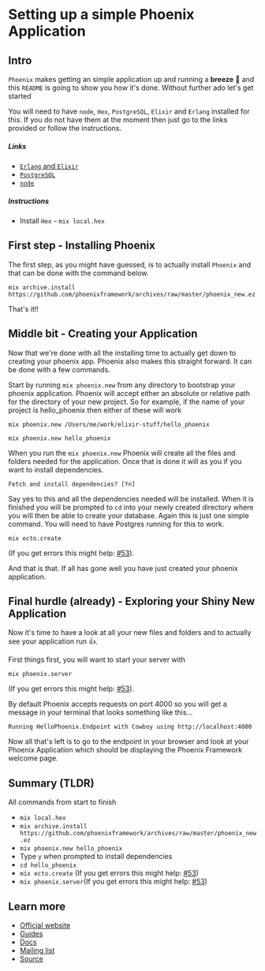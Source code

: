 # Setting up a simple Phoenix Application

## Intro

`Phoenix` makes getting an simple application up and running a **breeze** 💨 and this `README` is going to show you how it's done. Without further ado let's get started

You will need to have `node`, `Hex`, `PostgreSQL`, `Elixir` and `Erlang` installed for this. If you do not have them at the moment then just go to the links provided or follow the instructions.

##### Links

+ [`Erlang` and `Elixir`](http://elixir-lang.org/install.html)
+ [`PostgreSQL`](https://wiki.postgresql.org/wiki/Detailed_installation_guides)
+ [`node`](https://nodejs.org/en/download/)

##### Instructions

+ Install `Hex` - `mix local.hex`

## First step - Installing Phoenix

The first step, as you might have guessed, is to actually install
`Phoenix` and that can be done with the command below.

`mix archive.install https://github.com/phoenixframework/archives/raw/master/phoenix_new.ez`

That's it!!

## Middle bit - Creating your Application

Now that we're done with all the installing time to actually get down to creating your phoenix app.
Phoenix also makes this straight forward. It can be done with a few commands.

Start by running `mix phoenix.new` from any directory to bootstrap your phoenix application. Phoenix will accept either an absolute or relative path for the directory of your new project. So for example, if the name of your project is hello_phoenix then either of these will work

`mix phoenix.new /Users/me/work/elixir-stuff/hello_phoenix`

`mix phoenix.new hello_phoenix`

When you run the `mix phoenix.new` Phoenix will create all the files and folders needed for the application. Once that is done it will as you if you want to install dependencies.

`Fetch and install dependencies? [Yn]`

Say yes to this and all the dependencies needed will be installed. When it is finished you will be prompted to `cd` into your newly created directory where you will then be able to create your database. Again this is just one simple command. You will need to have Postgres running for this to work.

`mix ecto.create`

(If you get errors this might help: [#53](https://github.com/dwyl/learn-phoenix-framework/issues/53)).

And that is that. If all has gone well you have just created your phoenix application.

## Final hurdle (already) - Exploring your Shiny New Application

Now it's time to have a look at all your new files and folders and to actually see your application run 👍.

First things first, you will want to start your server with

`mix phoenix.server`

(If you get errors this might help: [#53](https://github.com/dwyl/learn-phoenix-framework/issues/53)).

By default Phoenix accepts requests on port 4000 so you will get a message in your terminal that looks something like this...

`Running HelloPhoenix.Endpoint with Cowboy using http://localhost:4000`

Now all that's left is to go to the endpoint in your browser and look at your Phoenix Application which should be displaying the Phoenix Framework welcome page.

## Summary (TLDR)

All commands from start to finish

+ `mix local.hex`
+ `mix archive.install https://github.com/phoenixframework/archives/raw/master/phoenix_new.ez`
+ `mix phoenix.new hello_phoenix`
+ Type `y` when prompted to install dependencies
+ `cd hello_phoenix`
+ `mix ecto.create` (If you get errors this might help: [#53](https://github.com/dwyl/learn-phoenix-framework/issues/53))
+ `mix phoenix.server`(If you get errors this might help: [#53](https://github.com/dwyl/learn-phoenix-framework/issues/53))

## Learn more

+ [Official website](http://www.phoenixframework.org/)
+ [Guides](http://www.phoenixframework.org/docs/overview)
+ [Docs](https://hexdocs.pm/phoenix/Phoenix.html)
+ [Mailing list](http://groups.google.com/group/phoenix-talk)
+ [Source](https://github.com/phoenixframework/phoenix)
